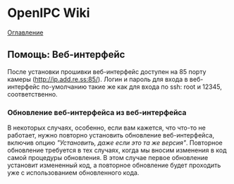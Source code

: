 # OpenIPC Wiki
[Оглавление](../README.md)

Помощь: Веб-интерфейс
---------------------
После установки прошивки веб-интерфейс доступен на 85 порту камеры (http://ip.add.re.ss:85/).
Логин и пароль для входа в веб-интерфейс по-умолчанию такие же как для входа
по ssh: root и 12345, соответственно.

### Обновление веб-интерфейса из веб-интерфейса

В некоторых случаях, особенно, если вам кажется, что что-то не работает, нужно
повторно установить обновление веб-интерфейса, включив опцию _"Установить, даже
если это та же версия"_. Повторное обновление требуется в тех случаях, когда мы
вносим изменения в код самой процедуры обновления. В этом случае первое
обновление установит измененный код, а повторное обновление будет проходить уже
с использованием обновленного кода.
